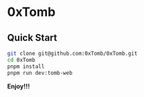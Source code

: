 # 0xTomb

## Quick Start

```bash
git clone git@github.com:0xTomb/0xTomb.git
cd 0xTomb
pnpm install
pnpm run dev:tomb-web
```

**Enjoy!!!**
